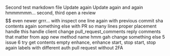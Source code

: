 Second test markdown file
Update again
Update again and again
hmmmmmm...
second, third
open a review
$$$$
$$
even newer
grrr...
with inspect
one line
again
with previous commit sha
contents
again
something else
with PR
so many lines
proper placement
handle this
handle
client
change
pull_request_comments
reply
comments that matter
from app
new method name
hmm
gah
change something
else
5
issue
6
try get
contents
empty
enhance, enhance
start, stop
start, stop
again
labels
with different auth
pull request without 2FA
